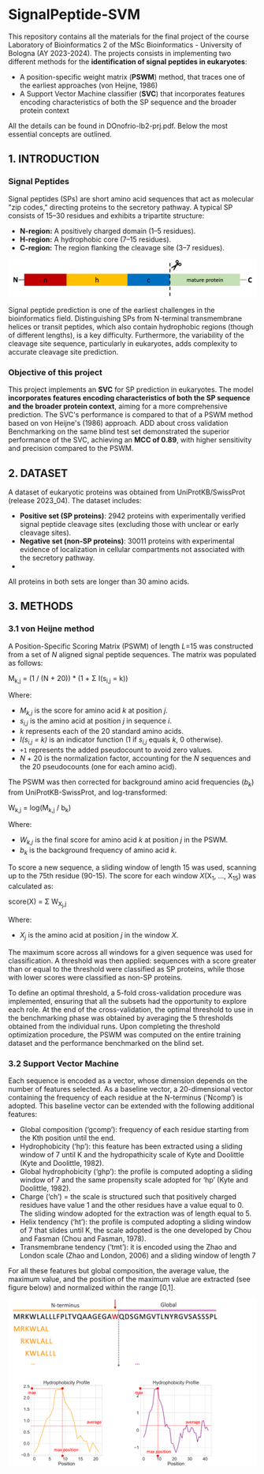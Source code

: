# SignalPeptide-SVM

This repository contains all the materials for the final project of the course Laboratory of Bioinformatics 2 of the MSc Bioinformatics - University of Bologna (AY 2023-2024). 
The projects consists in implementing two different methods for the **identification of signal peptides in eukaryotes**: 
* A position-specific weight matrix (**PSWM**) method, that traces one of the earliest approaches (von Heijne, 1986)
* A Support Vector Machine classifier (**SVC**) that incorporates features encoding characteristics of both the SP sequence and the broader protein context

All the details can be found in DOnofrio-lb2-prj.pdf. Below the most essential concepts are outlined.

## 1. INTRODUCTION
### Signal Peptides
Signal peptides (SPs) are short amino acid sequences that act as molecular "zip codes," directing proteins to the secretory pathway. A typical SP consists of 15–30 residues and exhibits a tripartite structure:

*   **N-region:** A positively charged domain (1–5 residues).
*   **H-region:** A hydrophobic core (7–15 residues).
*   **C-region:** The region flanking the cleavage site (3–7 residues).


![Alt text for the image](images/signalpeptide.png)

Signal peptide prediction is one of the earliest challenges in the bioinformatics field. Distinguishing SPs from N-terminal transmembrane helices or transit peptides, which also contain hydrophobic regions (though of different lengths), is a key difficulty. Furthermore, the variability of the cleavage site sequence, particularly in eukaryotes, adds complexity to accurate cleavage site prediction.

### Objective of this project
This project implements an **SVC** for SP prediction in eukaryotes. The model **incorporates features encoding characteristics of both the SP sequence and the broader protein context**, aiming for a more comprehensive prediction. The SVC's performance is compared to that of a PSWM method based on von Heijne's (1986) approach. 
ADD about cross validation
Benchmarking on the same blind test set demonstrated the superior performance of the SVC, achieving an **MCC of 0.89**, with higher sensitivity and precision compared to the PSWM.

## 2. DATASET 
A dataset of eukaryotic proteins was obtained from UniProtKB/SwissProt (release 2023_04). The dataset includes:

* **Positive set (SP proteins)**: 2942 proteins with experimentally verified signal peptide cleavage sites (excluding those with unclear or early cleavage sites).
* **Negative set (non-SP proteins)**: 30011 proteins with experimental evidence of localization in cellular compartments not associated with the secretory pathway.
* 
All proteins in both sets are longer than 30 amino acids.

## 3. METHODS
### 3.1 von Heijne method 
A Position-Specific Scoring Matrix (PSWM) of length *L*=15 was constructed from a set of *N* aligned signal peptide sequences. The matrix was populated as follows:

M<sub>k,j</sub> = (1 / (N + 20)) * (1 + Σ I(s<sub>i,j</sub> = k))

Where:

*   *M<sub>k,j</sub>* is the score for amino acid *k* at position *j*.
*   *s<sub>i,j</sub>* is the amino acid at position *j* in sequence *i*.
*   *k* represents each of the 20 standard amino acids.
*   *I(s<sub>i,j</sub> = k)* is an indicator function (1 if *s<sub>i,j</sub>* equals *k*, 0 otherwise).
*   `+1` represents the added pseudocount to avoid zero values.
*   *N* + 20 is the normalization factor, accounting for the *N* sequences and the 20 pseudocounts (one for each amino acid).

The PSWM was then corrected for background amino acid frequencies (*b<sub>k</sub>*) from UniProtKB-SwissProt, and log-transformed:

W<sub>k,j</sub> = log(M<sub>k,j</sub> / b<sub>k</sub>)

Where:

*   *W<sub>k,j</sub>* is the final score for amino acid *k* at position *j* in the PSWM.
*   *b<sub>k</sub>* is the background frequency of amino acid *k*.

To score a new sequence, a sliding window of length 15 was used, scanning up to the 75th residue (90-15). The score for each window *X*(X<sub>1</sub>, ..., X<sub>15</sub>) was calculated as:

score(X) = Σ W<sub>X<sub>j</sub>,j</sub>

Where:

*   *X<sub>j</sub>* is the amino acid at position *j* in the window *X*.

The maximum score across all windows for a given sequence was used for classification. A threshold was then applied: sequences with a score greater than or equal to the threshold were classified as SP proteins, while those with lower scores were classified as non-SP proteins.

To define an optimal threshold, a 5-fold cross-validation procedure was implemented, ensuring that all the subsets had the opportunity to explore each role. At the end of the cross-validation, the optimal threshold to use in the benchmarking phase was obtained by averaging the 5 thresholds obtained from the individual runs. Upon completing the threshold optimization procedure, the PSWM was computed on the entire training dataset and the performance benchmarked on the blind set.

### 3.2 Support Vector Machine
Each sequence is encoded as a vector, whose dimension depends on the number of features selected. As a baseline vector, a 20-dimensional vector containing the frequency of each residue at the N-terminus (‘Ncomp’) is adopted. This baseline vector can be extended with the following additional features:
* Global composition (‘gcomp’): frequency of each residue starting from the Kth position until the end.
* Hydrophobicity (‘hp’): this feature has been extracted using a sliding window of 7 until K and the hydropathicity scale of Kyte and Doolittle (Kyte and Doolittle, 1982).
* Global hydrophobicity (‘ghp’): the profile is computed adopting a sliding window of 7 and the same propensity scale adopted for ‘hp’ (Kyte and Doolittle, 1982).
* Charge (‘ch’) = the scale is structured such that positively charged residues have value 1 and the other residues have a value equal to 0. The sliding window adopted for the extraction
  was of length equal to 5.
* Helix tendency (‘ht’): the profile is computed adopting a sliding window of 7 that slides until K, the scale adopted is the one developed by Chou and Fasman (Chou and Fasman, 1978).
* Transmembrane tendency (‘tmt’): it is encoded using the Zhao and London scale (Zhao and London, 2006) and a sliding window of length 7

For all these features but global composition, the average value, the maximum value, and the position of the maximum value are extracted (see figure below) and normalized within the range [0,1].


![Alt text for the image](images/sliding_window2.png)
